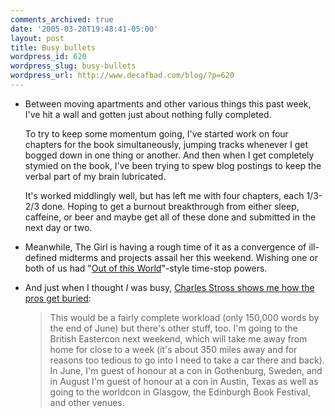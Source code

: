 ```yaml
---
comments_archived: true
date: '2005-03-20T19:48:41-05:00'
layout: post
title: Busy bullets
wordpress_id: 620
wordpress_slug: busy-bullets
wordpress_url: http://www.decafbad.com/blog/?p=620
---
```

* Between moving apartments and other various things this past week, I've hit a wall and gotten just about nothing fully completed.

  To try to keep some momentum going, I've started work on four chapters for the book simultaneously, jumping tracks whenever I get bogged down in one thing or another.  And then when I get completely stymied on the book, I've been trying to spew blog postings to keep the verbal part of my brain lubricated.

  It's worked middlingly well, but has left me with four chapters, each 1/3-2/3 done.  Hoping to get a burnout breakthrough from either sleep, caffeine, or beer and maybe get all of these done and submitted in the next day or two.
  
* Meanwhile, The Girl is having a rough time of it as a convergence of ill-defined midterms and projects assail her this weekend.  Wishing one or both of us had "[Out of this World][ootw]"-style time-stop powers.

[ootw]:http://members.tripod.com/~jessicarae/ootw/outofthisworld.html

* And just when I thought *I* was busy, [Charles Stross shows me how the pros get buried][cs]:

  > This would be a fairly complete workload (only 150,000 words by the end of June) but there's other stuff, too. I'm going to the British Eastercon next weekend, which will take me away from home for close to a week (it's about 350 miles away and for reasons too tedious to go into I need to take a car there and back). In June, I'm guest of honour at a con in Gothenburg, Sweden, and in August I'm guest of honour at a con in Austin, Texas as well as going to the worldcon in Glasgow, the Edinburgh Book Festival, and other venues.

[cs]:http://www.antipope.org/charlie/blosxom.cgi/2005/03/18#writing-113
